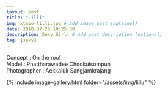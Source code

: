 ```yaml
---
layout: post
title: "Lilli"
img: xtapo-lilli.jpg # Add image post (optional)
date: 2018-07-25 10:25:00
description: Sexy Girl! # Add post description (optional)
tag: [sexy]
---
```

Concept : On the roof   
Model : Phattharawadee Chookulsompun  
Photographer : Aekkaluk Sangjamkrajang                             

{% include image-gallery.html folder="/assets/img/lilli/" %}

